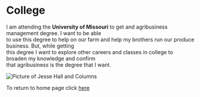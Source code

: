 # College
I am attending the **University of Missouri** to get and agribusiness management degree. I want to be able  
to use this degree to help on our farm and help my brothers run our produce business. But, while getting  
this degree I want to explore other careers and classes in college to broaden my knowledge and confirm  
that agribusiness is the degree that I want.  

![Picture of Jesse Hall and Columns](https://cdn.britannica.com/40/153040-050-E451BE4F/Academic-Hall-Columns-fire-Jesse-Columbia-Missouri-1892.jpg) 

To return to home page click [here](https://paulsmeyere.github.io/About-ME/)
